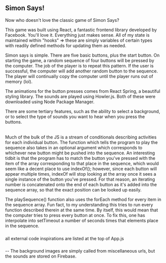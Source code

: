 ## Simon Says!

Now who doesn't love the classic game of Simon Says?

This game was built using React, a fantastic frontend library developed by Facebook. You'll love it. Everything just makes sense. All of my state is maintained within "hooks" => these are simply variables of certain types with readily defined methods for updating them as needed.

Simon says is simple. There are five basic buttons, plus the start button. On starting the game, a random sequence of four buttons will be pressed by the computer. The job of the player is to repeat this pattern. If the user is successful, the computer will add another random button to the sequence. The player will continually copy the computer until the player runs out of memory (lol).

The animations for the button presses comes from React Spring, a beautiful styling library. The sounds are played using Howler.js. Both of these were downloaded using Node Package Manager.

There are some tertiary features, such as the ability to select a background, or to select the type of sounds you want to hear when you press the buttons.

######

Much of the bulk of the JS is a stream of conditionals describing activities for each individual button. The function which tells the program to play the sequence also takes in an optional argument which corresponds to whichever new button might be pushed into the sequence. An interesting tidbit is that the program has to match the button you've pressed with the item of the array corresponding to that place in the sequence, which would seem like a decent place to use indexOf(); however, since each button will appear multiple times, indexOf will stop looking at the array once it sees a single instance of the button you've pressed. For that reason, an iterating number is concatenated onto the end of each button as it's added into the sequence array, so that the exact position can be looked up easily.

The playSequence() function also uses the forEach method for every item in the sequence array. Fun fact, to my understanding this tries to run every function described therein at the same time. By itself, this would mean that the computer tries to press every button at once. To fix this, one has interpolate into setTimeout a number of seconds times that elements place in the sequence.

#####

#####

all external code inspirations are listed at the top of App.js

#####

#####

-- The background images are simply called from miscellaneous urls, but the sounds are stored on Firebase.
